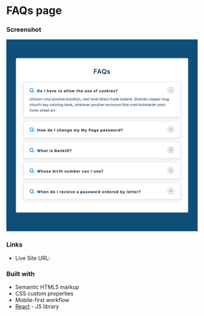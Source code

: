 # FAQs page

### Screenshot

![](./screenshot.png)

### Links

- Live Site URL: [](https://your-live-site-url.com)

### Built with

- Semantic HTML5 markup
- CSS custom properties
- Mobile-first workflow
- [React](https://reactjs.org/) - JS library
